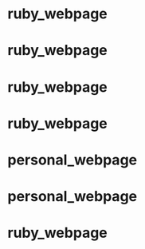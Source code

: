 # ruby_webpage
# ruby_webpage
# ruby_webpage
# ruby_webpage
# personal_webpage
# personal_webpage
# ruby_webpage
